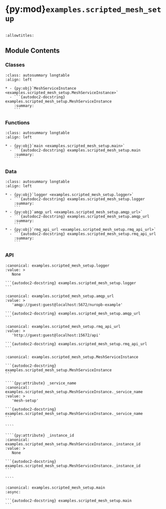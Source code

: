 # {py:mod}`examples.scripted_mesh_setup`

```{py:module} examples.scripted_mesh_setup
```

```{autodoc2-docstring} examples.scripted_mesh_setup
:allowtitles:
```

## Module Contents

### Classes

````{list-table}
:class: autosummary longtable
:align: left

* - {py:obj}`MeshServiceInstance <examples.scripted_mesh_setup.MeshServiceInstance>`
  - ```{autodoc2-docstring} examples.scripted_mesh_setup.MeshServiceInstance
    :summary:
    ```
````

### Functions

````{list-table}
:class: autosummary longtable
:align: left

* - {py:obj}`main <examples.scripted_mesh_setup.main>`
  - ```{autodoc2-docstring} examples.scripted_mesh_setup.main
    :summary:
    ```
````

### Data

````{list-table}
:class: autosummary longtable
:align: left

* - {py:obj}`logger <examples.scripted_mesh_setup.logger>`
  - ```{autodoc2-docstring} examples.scripted_mesh_setup.logger
    :summary:
    ```
* - {py:obj}`amqp_url <examples.scripted_mesh_setup.amqp_url>`
  - ```{autodoc2-docstring} examples.scripted_mesh_setup.amqp_url
    :summary:
    ```
* - {py:obj}`rmq_api_url <examples.scripted_mesh_setup.rmq_api_url>`
  - ```{autodoc2-docstring} examples.scripted_mesh_setup.rmq_api_url
    :summary:
    ```
````

### API

````{py:data} logger
:canonical: examples.scripted_mesh_setup.logger
:value: >
   None

```{autodoc2-docstring} examples.scripted_mesh_setup.logger
```

````

````{py:data} amqp_url
:canonical: examples.scripted_mesh_setup.amqp_url
:value: >
   'amqp://guest:guest@localhost:5672/nuropb-example'

```{autodoc2-docstring} examples.scripted_mesh_setup.amqp_url
```

````

````{py:data} rmq_api_url
:canonical: examples.scripted_mesh_setup.rmq_api_url
:value: >
   'http://guest:guest@localhost:15672/api'

```{autodoc2-docstring} examples.scripted_mesh_setup.rmq_api_url
```

````

`````{py:class} MeshServiceInstance
:canonical: examples.scripted_mesh_setup.MeshServiceInstance

```{autodoc2-docstring} examples.scripted_mesh_setup.MeshServiceInstance
```

````{py:attribute} _service_name
:canonical: examples.scripted_mesh_setup.MeshServiceInstance._service_name
:value: >
   'mesh-setup'

```{autodoc2-docstring} examples.scripted_mesh_setup.MeshServiceInstance._service_name
```

````

````{py:attribute} _instance_id
:canonical: examples.scripted_mesh_setup.MeshServiceInstance._instance_id
:value: >
   None

```{autodoc2-docstring} examples.scripted_mesh_setup.MeshServiceInstance._instance_id
```

````

`````

````{py:function} main()
:canonical: examples.scripted_mesh_setup.main
:async:

```{autodoc2-docstring} examples.scripted_mesh_setup.main
```
````

